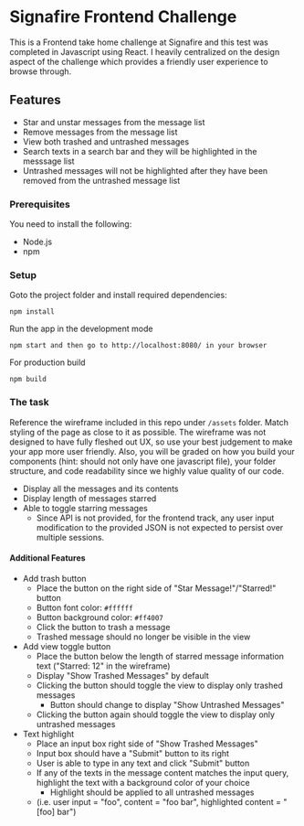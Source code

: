 # Signafire Frontend Challenge

This is a Frontend take home challenge at Signafire and this test was completed in Javascript using React. I heavily centralized on the design aspect of the challenge which provides a friendly user experience to browse through. 

## Features 

- Star and unstar messages from the message list 
- Remove messages from the message list 
- View both trashed and untrashed messages 
- Search texts in a search bar and they will be highlighted in the messsage list 
- Untrashed messages will not be highlighted after they have been removed from the untrashed message list 

### Prerequisites

You need to install the following: 

- Node.js
- npm 

### Setup

Goto the project folder and install required dependencies:

```
npm install 
```

Run the app in the development mode 

```
npm start and then go to http://localhost:8080/ in your browser
```

For production build 

```
npm build
```

### The task 

Reference the wireframe included in this repo under `/assets` folder. Match styling of the page as close to it as possible. The wireframe was not designed to have fully fleshed out UX, so use your best judgement to make your app more user friendly. Also, you will be graded on how you build your components (hint: should not only have one javascript file), your folder structure, and code readability since we highly value quality of our code.

- Display all the messages and its contents
- Display length of messages starred
- Able to toggle starring messages
  - Since API is not provided, for the frontend track, any user input modification to the provided JSON is not expected to persist over multiple sessions.

#### Additional Features

- Add trash button
  - Place the button on the right side of "Star Message!"/"Starred!" button
  - Button font color: `#ffffff`
  - Button background color: `#ff4007`
  - Click the button to trash a message
  - Trashed message should no longer be visible in the view
- Add view toggle button
  - Place the button below the length of starred message information text ("Starred: 12" in the wireframe)
  - Display "Show Trashed Messages" by default
  - Clicking the button should toggle the view to display only trashed messages
    - Button should change to display "Show Untrashed Messages"
  - Clicking the button again should toggle the view to display only untrashed messages
- Text highlight
  - Place an input box right side of "Show Trashed Messages"
  - Input box should have a "Submit" button to its right
  - User is able to type in any text and click "Submit" button
  - If any of the texts in the message content matches the input query, highlight the text with a background color of your choice
    - Highlight should be applied to all untrashed messages
  - (i.e. user input = "foo", content = "foo bar", highlighted content = "[foo] bar")
